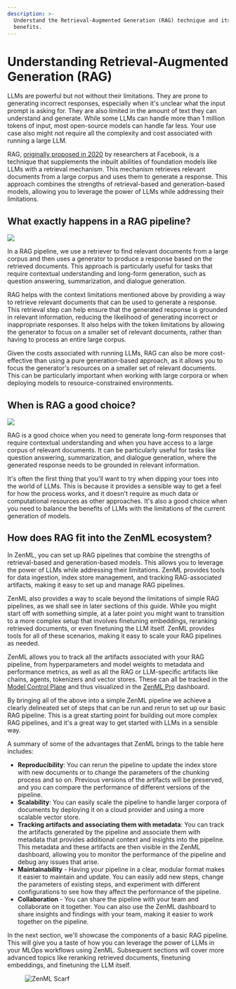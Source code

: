 ```yaml
---
description: >-
  Understand the Retrieval-Augmented Generation (RAG) technique and its
  benefits.
---
```


# Understanding Retrieval-Augmented Generation (RAG)

LLMs are powerful but not without their limitations. They are prone to generating incorrect responses, especially when it's unclear what the input prompt is asking for. They are also limited in the amount of text they can understand and generate. While some LLMs can handle more than 1 million tokens of input, most open-source models can handle far less. Your use case also might not require all the complexity and cost associated with running a large LLM.

RAG, [originally proposed in 2020](https://arxiv.org/abs/2005.11401v4) by researchers at Facebook, is a technique that supplements the inbuilt abilities of foundation models like LLMs with a retrieval mechanism. This mechanism retrieves relevant documents from a large corpus and uses them to generate a response. This approach combines the strengths of retrieval-based and generation-based models, allowing you to leverage the power of LLMs while addressing their limitations.

## What exactly happens in a RAG pipeline?

![](../../../.gitbook/assets/rag-process-whole.png)

In a RAG pipeline, we use a retriever to find relevant documents from a large corpus and then uses a generator to produce a response based on the retrieved documents. This approach is particularly useful for tasks that require contextual understanding and long-form generation, such as question answering, summarization, and dialogue generation.

RAG helps with the context limitations mentioned above by providing a way to retrieve relevant documents that can be used to generate a response. This retrieval step can help ensure that the generated response is grounded in relevant information, reducing the likelihood of generating incorrect or inappropriate responses. It also helps with the token limitations by allowing the generator to focus on a smaller set of relevant documents, rather than having to process an entire large corpus.

Given the costs associated with running LLMs, RAG can also be more cost-effective than using a pure generation-based approach, as it allows you to focus the generator's resources on a smaller set of relevant documents. This can be particularly important when working with large corpora or when deploying models to resource-constrained environments.

## When is RAG a good choice?

![](../../../.gitbook/assets/rag-when.png)

RAG is a good choice when you need to generate long-form responses that require contextual understanding and when you have access to a large corpus of relevant documents. It can be particularly useful for tasks like question answering, summarization, and dialogue generation, where the generated response needs to be grounded in relevant information.

It's often the first thing that you'll want to try when dipping your toes into the world of LLMs. This is because it provides a sensible way to get a feel for how the process works, and it doesn't require as much data or computational resources as other approaches. It's also a good choice when you need to balance the benefits of LLMs with the limitations of the current generation of models.

## How does RAG fit into the ZenML ecosystem?

In ZenML, you can set up RAG pipelines that combine the strengths of retrieval-based and generation-based models. This allows you to leverage the power of LLMs while addressing their limitations. ZenML provides tools for data ingestion, index store management, and tracking RAG-associated artifacts, making it easy to set up and manage RAG pipelines.

ZenML also provides a way to scale beyond the limitations of simple RAG pipelines, as we shall see in later sections of this guide. While you might start off with something simple, at a later point you might want to transition to a more complex setup that involves finetuning embeddings, reranking retrieved documents, or even finetuning the LLM itself. ZenML provides tools for all of these scenarios, making it easy to scale your RAG pipelines as needed.

ZenML allows you to track all the artifacts associated with your RAG pipeline, from hyperparameters and model weights to metadata and performance metrics, as well as all the RAG or LLM-specific artifacts like chains, agents, tokenizers and vector stores. These can all be tracked in the [Model Control Plane](https://docs.zenml.io/how-to/model-management-metrics/model-control-plane) and thus visualized in the [ZenML Pro](https://zenml.io/pro) dashboard.

By bringing all of the above into a simple ZenML pipeline we achieve a clearly delineated set of steps that can be run and rerun to set up our basic RAG pipeline. This is a great starting point for building out more complex RAG pipelines, and it's a great way to get started with LLMs in a sensible way.

A summary of some of the advantages that ZenML brings to the table here includes:

* **Reproducibility**: You can rerun the pipeline to update the index store with new documents or to change the parameters of the chunking process and so on. Previous versions of the artifacts will be preserved, and you can compare the performance of different versions of the pipeline.
* **Scalability**: You can easily scale the pipeline to handle larger corpora of documents by deploying it on a cloud provider and using a more scalable vector store.
* **Tracking artifacts and associating them with metadata**: You can track the artifacts generated by the pipeline and associate them with metadata that provides additional context and insights into the pipeline. This metadata and these artifacts are then visible in the ZenML dashboard, allowing you to monitor the performance of the pipeline and debug any issues that arise.
* **Maintainability** - Having your pipeline in a clear, modular format makes it easier to maintain and update. You can easily add new steps, change the parameters of existing steps, and experiment with different configurations to see how they affect the performance of the pipeline.
* **Collaboration** - You can share the pipeline with your team and collaborate on it together. You can also use the ZenML dashboard to share insights and findings with your team, making it easier to work together on the pipeline.

In the next section, we'll showcase the components of a basic RAG pipeline. This will give you a taste of how you can leverage the power of LLMs in your MLOps workflows using ZenML. Subsequent sections will cover more advanced topics like reranking retrieved documents, finetuning embeddings, and finetuning the LLM itself.

<figure><img src="https://static.scarf.sh/a.png?x-pxid=f0b4f458-0a54-4fcd-aa95-d5ee424815bc" alt="ZenML Scarf"><figcaption></figcaption></figure>
